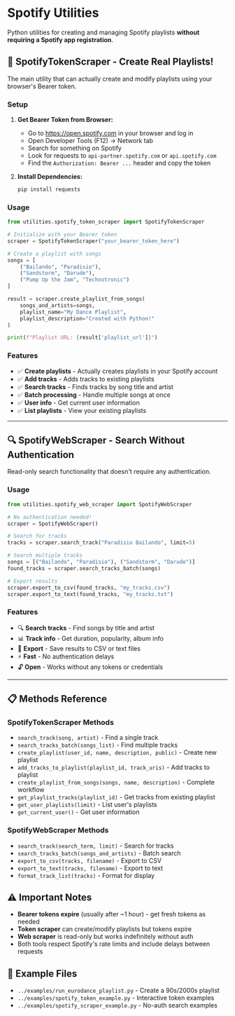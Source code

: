 # Spotify Utilities

Python utilities for creating and managing Spotify playlists **without requiring a Spotify app registration**.

## 🚀 SpotifyTokenScraper - Create Real Playlists!

The main utility that can actually create and modify playlists using your browser's Bearer token.

### Setup

1. **Get Bearer Token from Browser:**
   - Go to https://open.spotify.com in your browser and log in
   - Open Developer Tools (F12) → Network tab
   - Search for something on Spotify
   - Look for requests to `api-partner.spotify.com` or `api.spotify.com`
   - Find the `Authorization: Bearer ...` header and copy the token

2. **Install Dependencies:**
   ```bash
   pip install requests
   ```

### Usage

```python
from utilities.spotify_token_scraper import SpotifyTokenScraper

# Initialize with your Bearer token
scraper = SpotifyTokenScraper("your_bearer_token_here")

# Create a playlist with songs
songs = [
    ("Bailando", "Paradisio"),
    ("Sandstorm", "Darude"),
    ("Pump Up the Jam", "Technotronic")
]

result = scraper.create_playlist_from_songs(
    songs_and_artists=songs,
    playlist_name="My Dance Playlist",
    playlist_description="Created with Python!"
)

print(f"Playlist URL: {result['playlist_url']}")
```

### Features
- ✅ **Create playlists** - Actually creates playlists in your Spotify account
- ✅ **Add tracks** - Adds tracks to existing playlists  
- ✅ **Search tracks** - Finds tracks by song title and artist
- ✅ **Batch processing** - Handle multiple songs at once
- ✅ **User info** - Get current user information
- ✅ **List playlists** - View your existing playlists

---

## 🔍 SpotifyWebScraper - Search Without Authentication

Read-only search functionality that doesn't require any authentication.

### Usage

```python
from utilities.spotify_web_scraper import SpotifyWebScraper

# No authentication needed!
scraper = SpotifyWebScraper()

# Search for tracks
tracks = scraper.search_track("Paradisio Bailando", limit=5)

# Search multiple tracks
songs = [("Bailando", "Paradisio"), ("Sandstorm", "Darude")]
found_tracks = scraper.search_tracks_batch(songs)

# Export results
scraper.export_to_csv(found_tracks, "my_tracks.csv")
scraper.export_to_text(found_tracks, "my_tracks.txt")
```

### Features
- 🔍 **Search tracks** - Find songs by title and artist
- 📊 **Track info** - Get duration, popularity, album info
- 📁 **Export** - Save results to CSV or text files
- ⚡ **Fast** - No authentication delays
- 🔓 **Open** - Works without any tokens or credentials

---

## 📋 Methods Reference

### SpotifyTokenScraper Methods
- `search_track(song, artist)` - Find a single track
- `search_tracks_batch(songs_list)` - Find multiple tracks
- `create_playlist(user_id, name, description, public)` - Create new playlist
- `add_tracks_to_playlist(playlist_id, track_uris)` - Add tracks to playlist
- `create_playlist_from_songs(songs, name, description)` - Complete workflow
- `get_playlist_tracks(playlist_id)` - Get tracks from existing playlist
- `get_user_playlists(limit)` - List user's playlists
- `get_current_user()` - Get user information

### SpotifyWebScraper Methods
- `search_track(search_term, limit)` - Search for tracks
- `search_tracks_batch(songs_and_artists)` - Batch search
- `export_to_csv(tracks, filename)` - Export to CSV
- `export_to_text(tracks, filename)` - Export to text
- `format_track_list(tracks)` - Format for display

## ⚠️ Important Notes

- **Bearer tokens expire** (usually after ~1 hour) - get fresh tokens as needed
- **Token scraper** can create/modify playlists but tokens expire
- **Web scraper** is read-only but works indefinitely without auth
- Both tools respect Spotify's rate limits and include delays between requests

## 🎯 Example Files

- `../examples/run_eurodance_playlist.py` - Create a 90s/2000s playlist
- `../examples/spotify_token_example.py` - Interactive token examples
- `../examples/spotify_scraper_example.py` - No-auth search examples